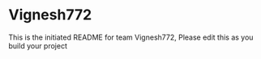 # Vignesh772
This is the initiated README for team Vignesh772, Please edit this as you build your project
